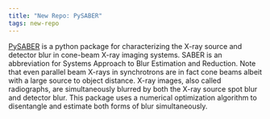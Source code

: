 ```yaml
---
title: "New Repo: PySABER"
tags: new-repo
---
```


[PySABER](https://github.com/sabersw/pysaber) is a python package for characterizing the X-ray source and detector blur in cone-beam X-ray imaging systems. SABER is an abbreviation for Systems Approach to Blur Estimation and Reduction. Note that even parallel beam X-rays in synchrotrons are in fact cone beams albeit with a large source to object distance. X-ray images, also called radiographs, are simultaneously blurred by both the X-ray source spot blur and detector blur. This package uses a numerical optimization algorithm to disentangle and estimate both forms of blur simultaneously.
